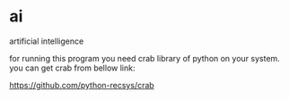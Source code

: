 ai
==

artificial intelligence


for running this program you need crab library of python on your system.
you can get crab from bellow link:

https://github.com/python-recsys/crab
